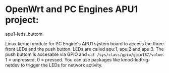 # OpenWrt and PC Engines APU1 project:

apu1-leds_buttom

Linux kernel module for PC Engine's APU1 system board to access the three front LEDs and the push button.
LEDs are called apu:1, apu:2 and apu:3. The push buttom is accesable via GPIO and `cat /sys/class/gpio/gpio187/value`. 1 = unpressed, 0 = pressed.
You can use packages like kmod-ledtrig-netdev to trigger the LEDs for network activity.

